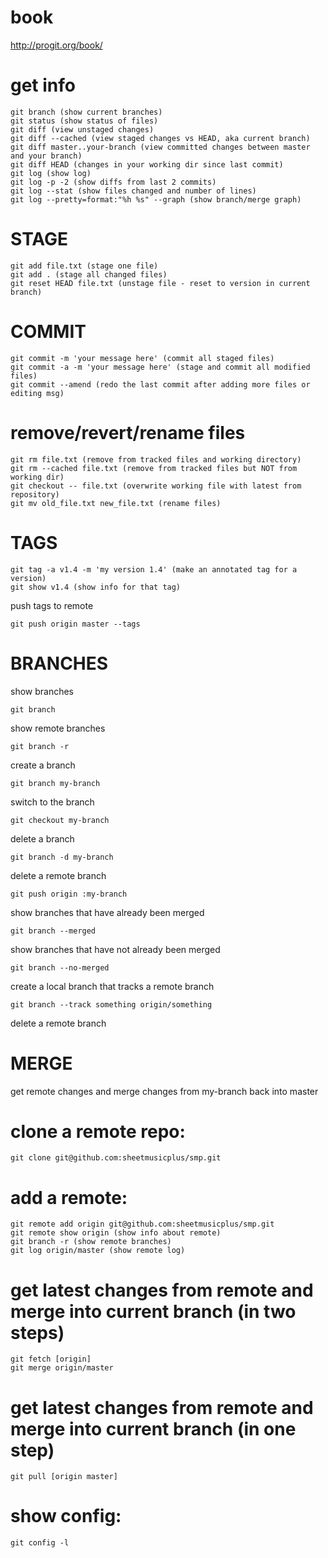 # book

http://progit.org/book/

# get info

    git branch (show current branches)
    git status (show status of files)
    git diff (view unstaged changes)
    git diff --cached (view staged changes vs HEAD, aka current branch)
    git diff master..your-branch (view committed changes between master and your branch)
    git diff HEAD (changes in your working dir since last commit)
    git log (show log)
    git log -p -2 (show diffs from last 2 commits)
    git log --stat (show files changed and number of lines)
    git log --pretty=format:"%h %s" --graph (show branch/merge graph)

# STAGE

    git add file.txt (stage one file)
    git add . (stage all changed files)
    git reset HEAD file.txt (unstage file - reset to version in current branch)

# COMMIT

    git commit -m 'your message here' (commit all staged files)
    git commit -a -m 'your message here' (stage and commit all modified files)
    git commit --amend (redo the last commit after adding more files or editing msg)

# remove/revert/rename files

    git rm file.txt (remove from tracked files and working directory)
    git rm --cached file.txt (remove from tracked files but NOT from working dir)
    git checkout -- file.txt (overwrite working file with latest from repository)
    git mv old_file.txt new_file.txt (rename files)

# TAGS

    git tag -a v1.4 -m 'my version 1.4' (make an annotated tag for a version)
    git show v1.4 (show info for that tag)
    
push tags to remote

    git push origin master --tags

# BRANCHES

show branches

    git branch
    
show remote branches

    git branch -r

create a branch

    git branch my-branch
    
switch to the branch
    
    git checkout my-branch

delete a branch

    git branch -d my-branch
    
delete a remote branch

    git push origin :my-branch
    
show branches that have already been merged

    git branch --merged

show branches that have not already been merged

    git branch --no-merged
    
create a local branch that tracks a remote branch
    
    git branch --track something origin/something
    
delete a remote branch

# MERGE

get remote changes and merge changes from my-branch back into master

# clone a remote repo:

    git clone git@github.com:sheetmusicplus/smp.git

# add a remote:

    git remote add origin git@github.com:sheetmusicplus/smp.git
    git remote show origin (show info about remote)
    git branch -r (show remote branches)
    git log origin/master (show remote log)

# get latest changes from remote and merge into current branch (in two steps)

    git fetch [origin]
    git merge origin/master

# get latest changes from remote and merge into current branch (in one step)

    git pull [origin master]

# show config:

    git config -l